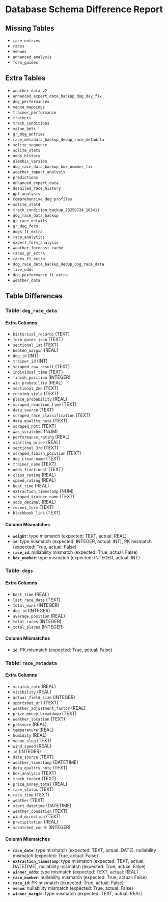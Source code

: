 # Database Schema Difference Report
## Missing Tables
- `race_entries`
- `races`
- `venues`
- `enhanced_analysis`
- `form_guides`
## Extra Tables
- `weather_data_v2`
- `enhanced_expert_data_backup_dog_day_fix`
- `dog_performances`
- `venue_mappings`
- `trainer_performance`
- `trainers`
- `track_conditions`
- `value_bets`
- `gr_dog_entries`
- `race_metadata_backup_dedup_race_metadata`
- `sqlite_sequence`
- `sqlite_stat1`
- `odds_history`
- `alembic_version`
- `dog_race_data_backup_box_number_fix`
- `weather_impact_analysis`
- `predictions`
- `enhanced_expert_data`
- `detailed_race_history`
- `gpt_analysis`
- `comprehensive_dog_profiles`
- `sqlite_stat4`
- `track_condition_backup_20250724_185411`
- `dog_race_data_backup`
- `gr_race_details`
- `gr_dog_form`
- `dogs_ft_extra`
- `race_analytics`
- `expert_form_analysis`
- `weather_forecast_cache`
- `races_gr_extra`
- `races_ft_extra`
- `dog_race_data_backup_dedup_dog_race_data`
- `live_odds`
- `dog_performance_ft_extra`
- `weather_data`
## Table Differences
### Table: `dog_race_data`
#### Extra Columns
- `historical_records` (TEXT)
- `form_guide_json` (TEXT)
- `sectional_1st` (TEXT)
- `beaten_margin` (REAL)
- `dog_id` (INT)
- `trainer_id` (INT)
- `scraped_raw_result` (TEXT)
- `individual_time` (TEXT)
- `finish_position` (INTEGER)
- `win_probability` (REAL)
- `sectional_2nd` (TEXT)
- `running_style` (TEXT)
- `place_probability` (REAL)
- `scraped_reaction_time` (TEXT)
- `data_source` (TEXT)
- `scraped_race_classification` (TEXT)
- `data_quality_note` (TEXT)
- `scraped_nbtt` (TEXT)
- `was_scratched` (NUM)
- `performance_rating` (REAL)
- `starting_price` (REAL)
- `sectional_3rd` (TEXT)
- `scraped_finish_position` (TEXT)
- `dog_clean_name` (TEXT)
- `trainer_name` (TEXT)
- `odds_fractional` (TEXT)
- `class_rating` (REAL)
- `speed_rating` (REAL)
- `best_time` (REAL)
- `extraction_timestamp` (NUM)
- `scraped_trainer_name` (TEXT)
- `odds_decimal` (REAL)
- `recent_form` (TEXT)
- `blackbook_link` (TEXT)
#### Column Mismatches
- **`weight`**: type mismatch (expected: TEXT, actual: REAL)
- **`id`**: type mismatch (expected: INTEGER, actual: INT), PK mismatch (expected: True, actual: False)
- **`race_id`**: nullability mismatch (expected: True, actual: False)
- **`box_number`**: type mismatch (expected: INTEGER, actual: INT)
### Table: `dogs`
#### Extra Columns
- `best_time` (REAL)
- `last_race_date` (TEXT)
- `total_wins` (INTEGER)
- `dog_id` (INTEGER)
- `average_position` (REAL)
- `total_races` (INTEGER)
- `total_places` (INTEGER)
#### Column Mismatches
- **`id`**: PK mismatch (expected: True, actual: False)
### Table: `race_metadata`
#### Extra Columns
- `scratch_rate` (REAL)
- `visibility` (REAL)
- `actual_field_size` (INTEGER)
- `sportsbet_url` (TEXT)
- `weather_adjustment_factor` (REAL)
- `prize_money_breakdown` (TEXT)
- `weather_location` (TEXT)
- `pressure` (REAL)
- `temperature` (REAL)
- `humidity` (REAL)
- `venue_slug` (TEXT)
- `wind_speed` (REAL)
- `id` (INTEGER)
- `data_source` (TEXT)
- `weather_timestamp` (DATETIME)
- `data_quality_note` (TEXT)
- `box_analysis` (TEXT)
- `track_record` (TEXT)
- `prize_money_total` (REAL)
- `race_status` (TEXT)
- `race_time` (TEXT)
- `weather` (TEXT)
- `start_datetime` (DATETIME)
- `weather_condition` (TEXT)
- `wind_direction` (TEXT)
- `precipitation` (REAL)
- `scratched_count` (INTEGER)
#### Column Mismatches
- **`race_date`**: type mismatch (expected: TEXT, actual: DATE), nullability mismatch (expected: True, actual: False)
- **`extraction_timestamp`**: type mismatch (expected: TEXT, actual: DATETIME), nullability mismatch (expected: True, actual: False)
- **`winner_odds`**: type mismatch (expected: TEXT, actual: REAL)
- **`race_number`**: nullability mismatch (expected: True, actual: False)
- **`race_id`**: PK mismatch (expected: True, actual: False)
- **`venue`**: nullability mismatch (expected: True, actual: False)
- **`winner_margin`**: type mismatch (expected: TEXT, actual: REAL)
